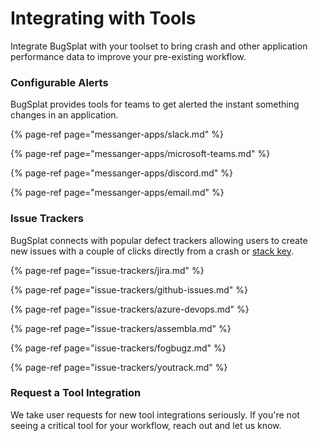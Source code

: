 # Integrating with Tools

Integrate BugSplat with your toolset to bring crash and other application performance data to improve your pre-existing workflow. 

### Configurable Alerts

BugSplat provides tools for teams to get alerted the instant something changes in an application. 

{% page-ref page="messanger-apps/slack.md" %}

{% page-ref page="messanger-apps/microsoft-teams.md" %}

{% page-ref page="messanger-apps/discord.md" %}

{% page-ref page="messanger-apps/email.md" %}



### Issue Trackers

BugSplat connects with popular defect trackers allowing users to create new issues with a couple of clicks directly from a crash or [stack key](../../background/key-concepts.md#stack-key).

{% page-ref page="issue-trackers/jira.md" %}

{% page-ref page="issue-trackers/github-issues.md" %}

{% page-ref page="issue-trackers/azure-devops.md" %}

{% page-ref page="issue-trackers/assembla.md" %}

{% page-ref page="issue-trackers/fogbugz.md" %}

{% page-ref page="issue-trackers/youtrack.md" %}



### Request a Tool Integration

We take user requests for new tool integrations seriously.  If you're not seeing a critical tool for your workflow, reach out and let us know.







